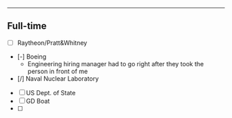 
---
## Full-time
- [ ] Raytheon/Pratt&Whitney
- [-] Boeing
	- Engineering hiring manager had to go right after they took the person in front of me
- [/] Naval Nuclear Laboratory
- [ ] US Dept. of State
- [ ] GD Boat
- [ ] 